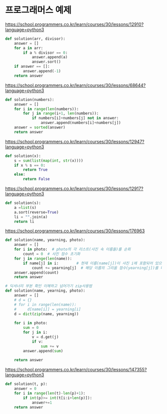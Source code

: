 # 프로그래머스 예제
https://school.programmers.co.kr/learn/courses/30/lessons/12910?language=python3
```python
def solution(arr, divisor):
    answer = []
    for a in arr:
        if a % divisor == 0:
            answer.append(a)
            answer.sort()
    if answer == []: 
        answer.append(-1)
    return answer
```
https://school.programmers.co.kr/learn/courses/30/lessons/68644?language=python3
```python
def solution(numbers):
    answer = []
    for i in range(len(numbers)):
        for j in range(i+1, len(numbers)):
            if numbers[i]+numbers[j] not in answer:
                answer.append(numbers[i]+numbers[j])
    answer = sorted(answer)
    return answer
```
https://school.programmers.co.kr/learn/courses/30/lessons/12947?language=python3
```python
def solution(x):
    s = sum(list(map(int, str(x))))
    if x % s == 0:
        return True
    else:
        return False
```
https://school.programmers.co.kr/learn/courses/30/lessons/12917?language=python3
```python
def solution(s):
    a =list(s)
    a.sort(reverse=True)
    li = "".join(a)
    return li
```
https://school.programmers.co.kr/learn/courses/30/lessons/176963
```python
def solution(name, yearning, photo):
    answer = []
    for i in photo:  # photo의 각 리스트(사진 속 이름들)를 순회
        count = 0  # 사진 점수 초기화
    for j in range(len(name)):
        if name[j] in i:        # 현재 이름(name[j])이 사진 i에 포함되어 있으면
            count += yearning[j]  # 해당 이름의 그리움 점수(yearning[j])를 더함
    answer.append(count)  
    return answer
```
```python
# 딕셔너리 부분 확인 이해하고 넘어가기 zip사용법
def solution(name, yearning, photo):
    answer = []
    # d = {}
    # for i in range(len(name)):
    #     d[name[i]] = yearning[i]
    d = dict(zip(name, yearning))
        
    for i in photo:
        sum = 0
        for j in i:
            v = d.get(j)
            if v:
                sum += v
        answer.append(sum)
    
    return answer
```
https://school.programmers.co.kr/learn/courses/30/lessons/147355?language=python3
```python
def solution(t, p):
    answer = 0
    for i in range(len(t)-len(p)+1):
        if int(p)>= int(t[i:i+len(p)]):
            answer+=1
    return answer
```